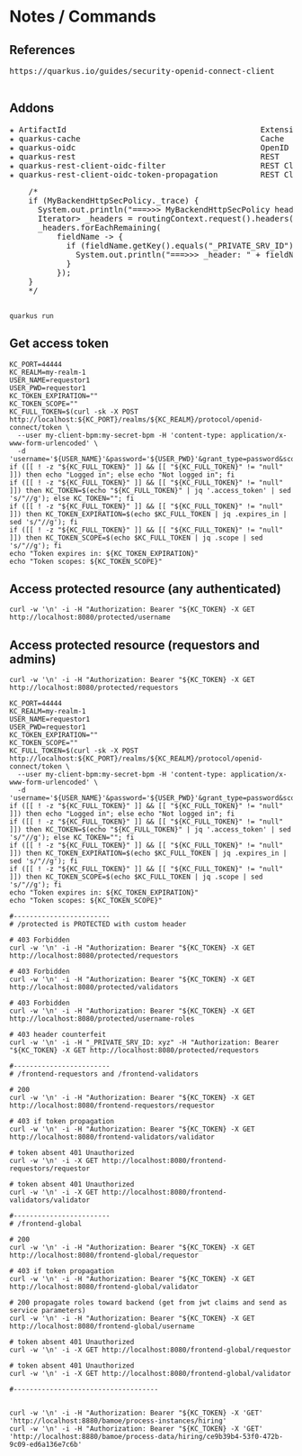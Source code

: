 # Notes / Commands

## References
<pre>
https://quarkus.io/guides/security-openid-connect-client

</pre>

## Addons
<pre>
✬ ArtifactId                                         Extension Name
✬ quarkus-cache                                      Cache
✬ quarkus-oidc                                       OpenID Connect
✬ quarkus-rest                                       REST
✬ quarkus-rest-client-oidc-filter                    REST Client - OpenID Connect Filter
✬ quarkus-rest-client-oidc-token-propagation         REST Client - OpenID Connect Token Propagation
</pre>


<pre>
    /*
    if (MyBackendHttpSecPolicy._trace) {
      System.out.println("===>>> MyBackendHttpSecPolicy headerFound: " + headerFound);
      Iterator<Entry<String, String>> _headers = routingContext.request().headers().iterator();
      _headers.forEachRemaining(
          fieldName -> {
            if (fieldName.getKey().equals("_PRIVATE_SRV_ID")) {
              System.out.println("===>>> _header: " + fieldName.getValue());
            }
          });
    }
    */

</pre>
```
quarkus run
```

## Get access token
```
KC_PORT=44444
KC_REALM=my-realm-1
USER_NAME=requestor1
USER_PWD=requestor1
KC_TOKEN_EXPIRATION=""
KC_TOKEN_SCOPE=""
KC_FULL_TOKEN=$(curl -sk -X POST http://localhost:${KC_PORT}/realms/${KC_REALM}/protocol/openid-connect/token \
  --user my-client-bpm:my-secret-bpm -H 'content-type: application/x-www-form-urlencoded' \
  -d 'username='${USER_NAME}'&password='${USER_PWD}'&grant_type=password&scope=openid')
if ([[ ! -z "${KC_FULL_TOKEN}" ]] && [[ "${KC_FULL_TOKEN}" != "null" ]]) then echo "Logged in"; else echo "Not logged in"; fi
if ([[ ! -z "${KC_FULL_TOKEN}" ]] && [[ "${KC_FULL_TOKEN}" != "null" ]]) then KC_TOKEN=$(echo "${KC_FULL_TOKEN}" | jq '.access_token' | sed 's/"//g'); else KC_TOKEN=""; fi
if ([[ ! -z "${KC_FULL_TOKEN}" ]] && [[ "${KC_FULL_TOKEN}" != "null" ]]) then KC_TOKEN_EXPIRATION=$(echo $KC_FULL_TOKEN | jq .expires_in | sed 's/"//g'); fi
if ([[ ! -z "${KC_FULL_TOKEN}" ]] && [[ "${KC_FULL_TOKEN}" != "null" ]]) then KC_TOKEN_SCOPE=$(echo $KC_FULL_TOKEN | jq .scope | sed 's/"//g'); fi
echo "Token expires in: ${KC_TOKEN_EXPIRATION}"
echo "Token scopes: ${KC_TOKEN_SCOPE}"
```

## Access protected resource (any authenticated)
```
curl -w '\n' -i -H "Authorization: Bearer "${KC_TOKEN} -X GET http://localhost:8080/protected/username
```

## Access protected resource (requestors and admins)
```
curl -w '\n' -i -H "Authorization: Bearer "${KC_TOKEN} -X GET http://localhost:8080/protected/requestors

KC_PORT=44444
KC_REALM=my-realm-1
USER_NAME=requestor1
USER_PWD=requestor1
KC_TOKEN_EXPIRATION=""
KC_TOKEN_SCOPE=""
KC_FULL_TOKEN=$(curl -sk -X POST http://localhost:${KC_PORT}/realms/${KC_REALM}/protocol/openid-connect/token \
  --user my-client-bpm:my-secret-bpm -H 'content-type: application/x-www-form-urlencoded' \
  -d 'username='${USER_NAME}'&password='${USER_PWD}'&grant_type=password&scope=openid')
if ([[ ! -z "${KC_FULL_TOKEN}" ]] && [[ "${KC_FULL_TOKEN}" != "null" ]]) then echo "Logged in"; else echo "Not logged in"; fi
if ([[ ! -z "${KC_FULL_TOKEN}" ]] && [[ "${KC_FULL_TOKEN}" != "null" ]]) then KC_TOKEN=$(echo "${KC_FULL_TOKEN}" | jq '.access_token' | sed 's/"//g'); else KC_TOKEN=""; fi
if ([[ ! -z "${KC_FULL_TOKEN}" ]] && [[ "${KC_FULL_TOKEN}" != "null" ]]) then KC_TOKEN_EXPIRATION=$(echo $KC_FULL_TOKEN | jq .expires_in | sed 's/"//g'); fi
if ([[ ! -z "${KC_FULL_TOKEN}" ]] && [[ "${KC_FULL_TOKEN}" != "null" ]]) then KC_TOKEN_SCOPE=$(echo $KC_FULL_TOKEN | jq .scope | sed 's/"//g'); fi
echo "Token expires in: ${KC_TOKEN_EXPIRATION}"
echo "Token scopes: ${KC_TOKEN_SCOPE}"

#------------------------
# /protected is PROTECTED with custom header

# 403 Forbidden
curl -w '\n' -i -H "Authorization: Bearer "${KC_TOKEN} -X GET http://localhost:8080/protected/requestors

# 403 Forbidden
curl -w '\n' -i -H "Authorization: Bearer "${KC_TOKEN} -X GET http://localhost:8080/protected/validators

# 403 Forbidden
curl -w '\n' -i -H "Authorization: Bearer "${KC_TOKEN} -X GET http://localhost:8080/protected/username-roles

# 403 header counterfeit
curl -w '\n' -i -H "_PRIVATE_SRV_ID: xyz" -H "Authorization: Bearer "${KC_TOKEN} -X GET http://localhost:8080/protected/requestors

#------------------------
# /frontend-requestors and /frontend-validators

# 200
curl -w '\n' -i -H "Authorization: Bearer "${KC_TOKEN} -X GET http://localhost:8080/frontend-requestors/requestor

# 403 if token propagation
curl -w '\n' -i -H "Authorization: Bearer "${KC_TOKEN} -X GET http://localhost:8080/frontend-validators/validator

# token absent 401 Unauthorized
curl -w '\n' -i -X GET http://localhost:8080/frontend-requestors/requestor

# token absent 401 Unauthorized
curl -w '\n' -i -X GET http://localhost:8080/frontend-validators/validator

#------------------------
# /frontend-global

# 200
curl -w '\n' -i -H "Authorization: Bearer "${KC_TOKEN} -X GET http://localhost:8080/frontend-global/requestor

# 403 if token propagation
curl -w '\n' -i -H "Authorization: Bearer "${KC_TOKEN} -X GET http://localhost:8080/frontend-global/validator

# 200 propagate roles toward backend (get from jwt claims and send as service parameters)
curl -w '\n' -i -H "Authorization: Bearer "${KC_TOKEN} -X GET http://localhost:8080/frontend-global/username

# token absent 401 Unauthorized
curl -w '\n' -i -X GET http://localhost:8080/frontend-global/requestor

# token absent 401 Unauthorized
curl -w '\n' -i -X GET http://localhost:8080/frontend-global/validator

#------------------------------------


curl -w '\n' -i -H "Authorization: Bearer "${KC_TOKEN} -X 'GET' 'http://localhost:8880/bamoe/process-instances/hiring'
curl -w '\n' -i -H "Authorization: Bearer "${KC_TOKEN} -X 'GET' 'http://localhost:8880/bamoe/process-data/hiring/ce9b39b4-53f0-472b-9c09-ed6a136e7c6b'
 
```
